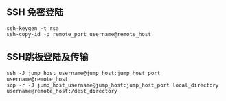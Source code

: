 ## SSH 免密登陆

```shell
ssh-keygen -t rsa
ssh-copy-id -p remote_port username@remote_host
```

## SSH跳板登陆及传输

```shell
ssh -J jump_host_username@jump_host:jump_host_port username@remote_host
scp -r -J jump_host_username@jump_host:jump_host_port local_directory username@remote_host:/dest_directory
```
